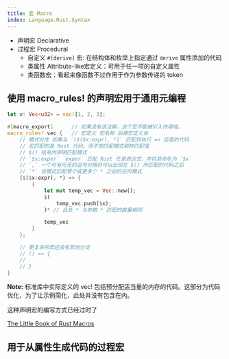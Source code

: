 ```yaml
---
title: 宏 Macro
index: Language.Rust.Syntax
---
```




- 声明宏 Declarative
- 过程宏 Procedural
    - 自定义 `#[derive]` 宏: 在结构体和枚举上指定通过 `derive` 属性添加的代码
    - 类属性 Attribute-like宏定义：可用于任一项的自定义属性
    - 类函数宏：看起来像函数不过作用于作为参数传递的 token


## 使用 macro_rules! 的声明宏用于通用元编程

``` rust
let v: Vec<u32> = vec![1, 2, 3];

#[macro_export]      // 如果没有该注解，这个宏不能被引入作用域。
macro_rules! vec {   // 宏定义 宏名称 后接宏定义体
    // 模式分支 如果与 `($($x:expr), *)` 匹配则执行 => 后面的代码          
    // 宏匹配的是 Rust 代码，而不想匹配模式那样匹配值
    // $() 括号内声明匹配模式
    // `$x:exper` `exper` 匹配 Rust 任意表达式，并将其命名为 `$x`
    // `,` 一个可有可无的逗号分隔符可以出现在 $() 所匹配的代码之后
    // `*` 该模式匹配零个或更多个 * 之前的任何模式
    ($($x:expr), *) => {
        {
            let mut temp_vec = Vec::new();
            $(
                temp_vec.push($x);
            )* // 此处 * 与参数 * 匹配的数量相同

            temp_vec
        }
    };

    // 更复杂的宏还会有其他分支
    // () => {
    //    
    // }
}
```

**Note:** 标准库中实际定义的 vec! 包括预分配适当量的内存的代码。这部分为代码优化，为了让示例简化，此处并没有包含在内。

这种声明宏的编写方式已经过时了

[The Little Book of Rust Macros](https://veykril.github.io/tlborm/)


## 用于从属性生成代码的过程宏